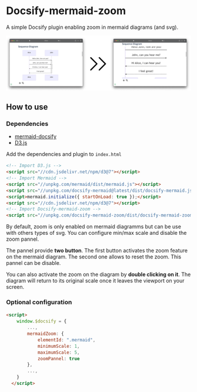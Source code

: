 # Docsify-mermaid-zoom

A simple Docsify plugin enabling zoom in mermaid diagrams (and svg).

![Demo](assets/demo.png)

## How to use

### Dependencies

* [mermaid-docsify](https://github.com/Leward/mermaid-docsify/])
* [D3.js](https://d3js.org)

Add the dependencies and plugin to `index.html`

```html
<!-- Import D3.js -->
<script src="//cdn.jsdelivr.net/npm/d3@7"></script>
<!-- Import Mermaid -->
<script src="//unpkg.com/mermaid/dist/mermaid.js"></script>
<script src="//unpkg.com/docsify-mermaid@latest/dist/docsify-mermaid.js"></script>
<script>mermaid.initialize({ startOnLoad: true });</script>
<script src="//cdn.jsdelivr.net/npm/d3@7"></script>
<!-- Import Docsify-mermaid-zoom -->
<script src="//unpkg.com/docsify-mermaid-zoom/dist/docsify-mermaid-zoom.js"></script>
```

By default, zoom is only enabled on mermaid diagramms but can be use with others types of svg.
You can configure min/max scale and disable the zoom pannel.

The pannel provide **two button**. The first button activates the zoom feature on the mermaid diagram. The second one allows to reset the zoom.
This pannel can be disable.

You can also activate the zoom on the diagram by **double clicking on it**.
The diagram will return to its original scale once it leaves the viewport on your screen.

### Optional configuration

```html
<script>
    window.$docsify = {
        ...,
        mermaidZoom: {
            elementId: ".mermaid",
            minimumScale: 1,
            maximumScale: 5,
            zoomPannel: true
        },
        ...,
    }
  </script>
```
